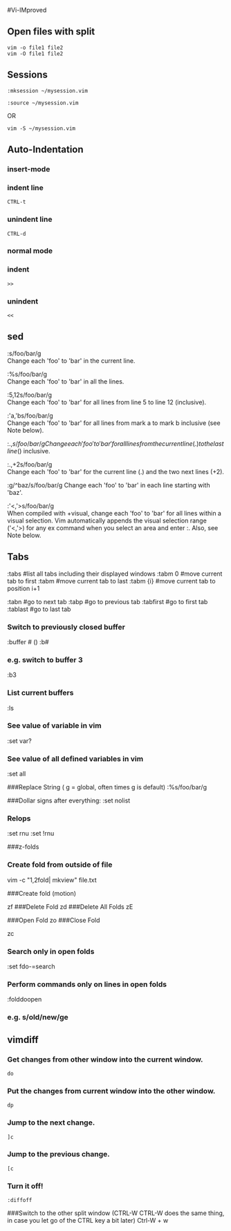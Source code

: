 #Vi-IMproved

## Open files with split
    vim -o file1 file2
    vim -O file1 file2

## Sessions
    :mksession ~/mysession.vim

    :source ~/mysession.vim
OR

    vim -S ~/mysession.vim

## Auto-Indentation
### insert-mode
### indent line
    CTRL-t
### unindent line
    CTRL-d
### normal mode
### indent
    >>
### unindent
    <<



## sed

   :s/foo/bar/g        
Change each 'foo' to 'bar' in the current line.

   :%s/foo/bar/g       
Change each 'foo' to 'bar' in all the lines.

   :5,12s/foo/bar/g    
Change each 'foo' to 'bar' for all lines from line 5 to line 12 (inclusive).

   :'a,'bs/foo/bar/g   
Change each 'foo' to 'bar' for all lines from mark a to mark b inclusive (see Note below).

   :.,$s/foo/bar/g     
Change each 'foo' to 'bar' for all lines from the current line (.) to the last line ($) inclusive.

   :.,+2s/foo/bar/g    
Change each 'foo' to 'bar' for the current line (.) and the two next lines (+2).

   :g/^baz/s/foo/bar/g 
Change each 'foo' to 'bar' in each line starting with 'baz'.

   :'<,'>s/foo/bar/g   
When compiled with +visual, change each 'foo' to 'bar' for all lines within a visual selection.
Vim automatically appends the visual selection range ('<,'>) for any ex command when you select
an area and enter :. Also, see Note below.

## Tabs
   :tabs         #list all tabs including their displayed windows
   :tabm 0       #move current tab to first
   :tabm         #move current tab to last
   :tabm {i}     #move current tab to position i+1

   :tabn         #go to next tab
   :tabp         #go to previous tab
   :tabfirst     #go to first tab
   :tablast      #go to last tab

### Switch to previously closed buffer
   :buffer #  (<num>)
   :b#
### e.g. switch to buffer 3
   :b3

### List current buffers
   :ls

### See value of variable in vim
   :set var?

### See value of all defined variables in vim
   :set all

###Replace String ( g = global, often times g is default)
   :%s/foo/bar/g

###Dollar signs after everything:
   :set nolist

### Relops
   :set rnu
   :set !rnu

###z-folds
### Create fold from outside of file
   vim -c "1,2fold| mkview" file.txt

###Create fold (motion)

   zf
###Delete Fold
   zd
###Delete All Folds
   zE

###Open Fold
   zo
   <Right arrow Key>
###Close Fold

   zc
### Search only in open folds

   :set fdo-=search
### Perform commands only on lines in open folds

   :folddoopen <command>
### e.g. s/old/new/ge


## vimdiff

### Get changes from other window into the current window.
    do

### Put the changes from current window into the other window.
    dp

### Jump to the next change.
    ]c

### Jump to the previous change.
    [c

### Turn it off!
    :diffoff

###Switch to the other split window 
(CTRL-W CTRL-W does the same thing, in case you let go of the CTRL key a bit later)
    Ctrl-W + w
